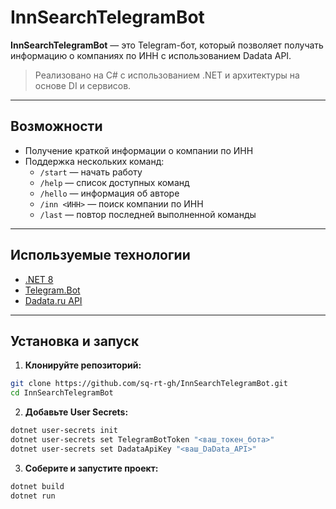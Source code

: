 # InnSearchTelegramBot 

**InnSearchTelegramBot** — это Telegram-бот, который позволяет получать информацию о компаниях по ИНН с использованием Dadata API.

> Реализовано на C# с использованием .NET и архитектуры на основе DI и сервисов.

---

## Возможности

- Получение краткой информации о компании по ИНН
- Поддержка нескольких команд:
  - `/start` — начать работу
  - `/help` — список доступных команд
  - `/hello` — информация об авторе
  - `/inn <ИНН>` — поиск компании по ИНН
  - `/last` — повтор последней выполненной команды

---

## Используемые технологии

- [.NET 8](https://dotnet.microsoft.com/)
- [Telegram.Bot](https://github.com/TelegramBots/Telegram.Bot)
- [Dadata.ru API](https://dadata.ru/api/find-party/)

---

## Установка и запуск

1. **Клонируйте репозиторий:**

```bash
git clone https://github.com/sq-rt-gh/InnSearchTelegramBot.git
cd InnSearchTelegramBot
```

2. **Добавьте User Secrets:**

```bash
dotnet user-secrets init
dotnet user-secrets set TelegramBotToken "<ваш_токен_бота>"
dotnet user-secrets set DadataApiKey "<ваш_DaData_API>"
```

3. **Соберите и запустите проект:**

```bash
dotnet build
dotnet run
```
